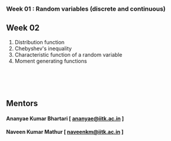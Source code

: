 ### Week 01 : Random variables (discrete and continuous) 
## Week 02
1. Distribution function
2. Chebyshev's inequality
3. Characteristic function of a random variable
4. Moment generating functions 

<br><br><br>

## Mentors
#### Ananyae Kumar Bhartari [ ananyae@iitk.ac.in ] <br>
#### Naveen Kumar Mathur [ naveenkm@iitk.ac.in ] <br>
